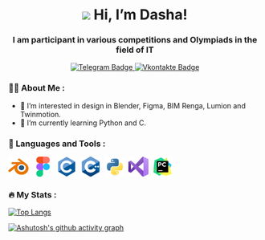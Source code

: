 <div id="header" align="center">
  <h1> <img src="https://media.giphy.com/media/hvRJCLFzcasrR4ia7z/giphy.gif" width="30px"/> Hi, I’m Dasha! </h1>
  <h3> I am participant in various competitions and Olympiads in the field of IT </h3>
</div>

<div id="header" align="center">
  <div id="badges">
    <a href="https://t.me/IvchinaDasha">
      <img src="https://img.shields.io/badge/Telegram-blue?logo=Telegram&&logoColor=white&style=for-the-badge" alt="Telegram Badge"/>
    </a>
    <a href="https://vk.com/dasha_ivchina">
      <img src="https://img.shields.io/badge/VKontakte-blue?logo=VK&logoColor=white&style=for-the-badge" alt="Vkontakte Badge"/>
    </a>
  </div>
</div>  

### :woman_technologist: About Me :
- 👀 I’m interested in design in Blender, Figma, BIM Renga, Lumion and Twinmotion.
- 🌱 I’m currently learning Python and C.
<!--
- 💞️ I’m looking to collaborate on ...
- 📫 How to reach me ...
- 😄 Pronouns: ...
- ⚡ Fun fact: ...
-->
### :hammer: Languages and Tools :
<div>
  <img src="https://github.com/devicons/devicon/blob/master/icons/blender/blender-original.svg" title="Blender" alt="Blender" width="40" height="40"/>&nbsp;
  <img src="https://github.com/devicons/devicon/blob/master/icons/figma/figma-original.svg" title="Figma" alt="Figma" width="40" height="40"/>&nbsp;
  <img src="https://github.com/devicons/devicon/blob/master/icons/c/c-original.svg" title="С" alt="С" width="40" height="40"/>&nbsp;
  <img src="https://github.com/devicons/devicon/blob/master/icons/cplusplus/cplusplus-original.svg" title="Сplusplus" alt="СPP" width="40" height="40"/>&nbsp;
  <img src="https://github.com/devicons/devicon/blob/master/icons/python/python-original.svg" title="Python" alt="Python" width="40" height="40"/>&nbsp;
  <img src="https://github.com/devicons/devicon/blob/master/icons/visualstudio/visualstudio-original.svg" title="Visual Studio" alt="VS" width="40" height="40"/>&nbsp;
  <img src="https://github.com/devicons/devicon/blob/master/icons/pycharm/pycharm-original.svg" title="PyCharm" alt="PyCharm" width="40" height="40"/>&nbsp;
  </div>
  
### :fire: My Stats :
[![Top Langs](https://github-readme-stats.vercel.app/api/top-langs/?username=Dash-ga&layout=compact&theme=vision-friendly-dark)](https://github.com/anuraghazra/github-readme-stats)

[![Ashutosh's github activity graph](https://github-readme-activity-graph.vercel.app/graph?username=Dash-ga&theme=react-dark&height=300)](https://github.com/ashutosh00710/github-readme-activity-graph)

<img src="https://komarev.com/ghpvc/?username=Dash-ga&style=flat-square&color=blue" alt=""/>

<!---
Dash-ga/Dash-ga is a ✨ special ✨ repository because its `README.md` (this file) appears on your GitHub profile.
You can click the Preview link to take a look at your changes.
--->
